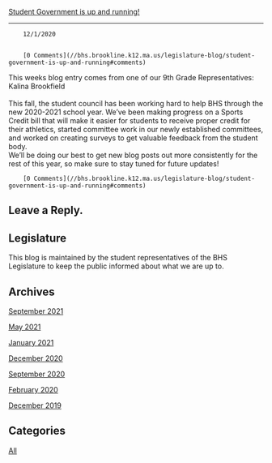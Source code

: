 [Student Government is up and running!](//bhs.brookline.k12.ma.us/legislature-blog/student-government-is-up-and-running)

			
-----------------------------------------------------------------------------------------------------------------------------

		12/1/2020
	

		[0 Comments](//bhs.brookline.k12.ma.us/legislature-blog/student-government-is-up-and-running#comments)
	

This weeks blog entry comes from one of our 9th Grade Representatives: Kalina Brookfield  
​  
This fall, the student council has been working hard to help BHS through the new 2020-2021 school year. We’ve been making progress on a Sports Credit bill that will make it easier for students to receive proper credit for their athletics, started committee work in our newly established committees, and worked on creating surveys to get valuable feedback from the student body.  
We’ll be doing our best to get new blog posts out more consistently for the rest of this year, so make sure to stay tuned for future updates! 

		[0 Comments](//bhs.brookline.k12.ma.us/legislature-blog/student-government-is-up-and-running#comments)
	

  
  
  

Leave a Reply.
--------------

Legislature
-----------

This blog is maintained by the student representatives of the BHS Legislature to keep the public informed about what we are up to.

Archives
--------

[September 2021](/legislature-blog/archives/09-2021)
		  
[May 2021](/legislature-blog/archives/05-2021)
		  
[January 2021](/legislature-blog/archives/01-2021)
		  
[December 2020](/legislature-blog/archives/12-2020)
		  
[September 2020](/legislature-blog/archives/09-2020)
		  
[February 2020](/legislature-blog/archives/02-2020)
		  
[December 2019](/legislature-blog/archives/12-2019)
		  

Categories
----------

[All](/legislature-blog/category/all)